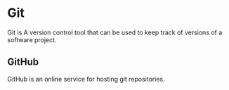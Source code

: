 # Git
Git is A version control tool that can be used to keep track of versions of a software project.
## GitHub
GitHub is an online service for hosting git repositories.